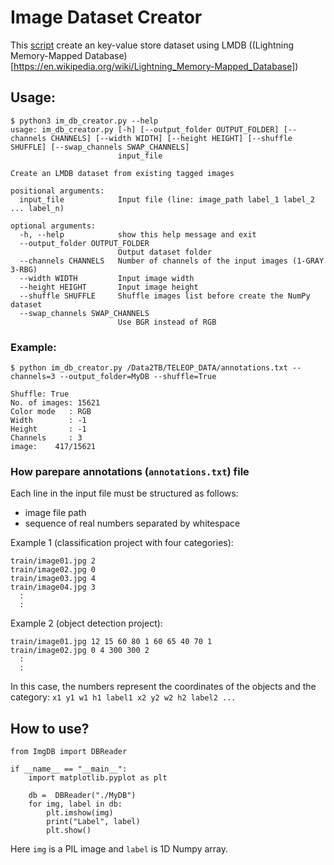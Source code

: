 # Image Dataset Creator 

This [script](./im_db_creator.py) create an key-value store dataset using LMDB ((Lightning Memory-Mapped Database)[https://en.wikipedia.org/wiki/Lightning_Memory-Mapped_Database]) 


## Usage:
```
$ python3 im_db_creator.py --help 
usage: im_db_creator.py [-h] [--output_folder OUTPUT_FOLDER] [--channels CHANNELS] [--width WIDTH] [--height HEIGHT] [--shuffle SHUFFLE] [--swap_channels SWAP_CHANNELS]
                        input_file

Create an LMDB dataset from existing tagged images

positional arguments:
  input_file            Input file (line: image_path label_1 label_2 ... label_n)

optional arguments:
  -h, --help            show this help message and exit
  --output_folder OUTPUT_FOLDER
                        Output dataset folder
  --channels CHANNELS   Number of channels of the input images (1-GRAY 3-RBG)
  --width WIDTH         Input image width
  --height HEIGHT       Input image height
  --shuffle SHUFFLE     Shuffle images list before create the NumPy dataset
  --swap_channels SWAP_CHANNELS
                        Use BGR instead of RGB
```

### Example:

```
$ python im_db_creator.py /Data2TB/TELEOP_DATA/annotations.txt --channels=3 --output_folder=MyDB --shuffle=True 

Shuffle: True
No. of images: 15621
Color mode   : RGB
Width        : -1
Height       : -1
Channels     : 3
image:    417/15621
```

### How parepare annotations (`annotations.txt`) file 

Each line in the input file must be structured as follows:

  - image file path 
  - sequence of real numbers separated by whitespace

Example 1 (classification project with four categories):
```
train/image01.jpg 2
train/image02.jpg 0
train/image03.jpg 4
train/image04.jpg 3
  :
  :
```  

Example 2 (object detection project):
```
train/image01.jpg 12 15 60 80 1 60 65 40 70 1 
train/image02.jpg 0 4 300 300 2  
  :
  :
```  

In this case, the numbers represent the coordinates of the objects and the category: `x1 y1 w1 h1 label1 x2 y2 w2 h2 label2 ...`

## How to use?

```
from ImgDB import DBReader

if __name__ == "__main__":
    import matplotlib.pyplot as plt 

    db =  DBReader("./MyDB")
    for img, label in db:
        plt.imshow(img)
        print("Label", label)
        plt.show()        
```

Here `img` is a PIL image and `label` is 1D Numpy array. 
